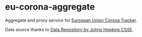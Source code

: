 # eu-corona-aggregate

Aggregate and proxy service for [European Union Corona Tracker](http://www.corona-tracker.eu "www.corona-tracker.eu").

Data source thanks to [Data Repository by Johns Hopkins CSSE](https://github.com/CSSEGISandData/COVID-19).

